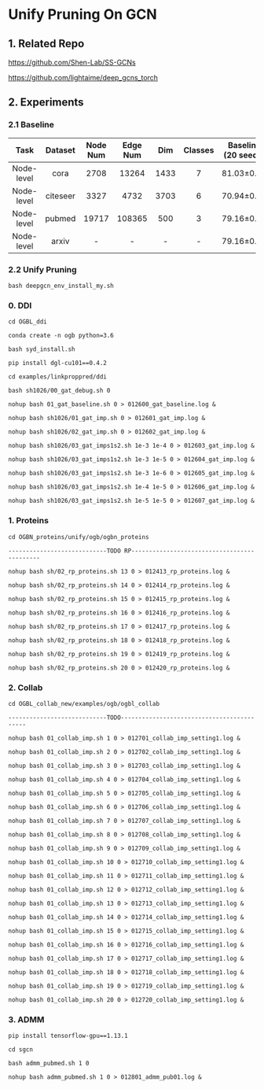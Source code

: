 # Unify Pruning On GCN
## 1. Related Repo

https://github.com/Shen-Lab/SS-GCNs

https://github.com/lightaime/deep_gcns_torch

## 2. Experiments

### 2.1 Baseline

| Task | Dataset | Node Num | Edge Num | Dim | Classes | Baseline (20 seeds) | Avg Epoch |
| :---:| :---: | :---: | :---: | :---: |:---: |:---: |:---: |
| Node-level | cora    | 2708 |  13264  | 1433 | 7 | 81.03±0.64 | 236.10 |
| Node-level | citeseer| 3327 |  4732   | 3703 | 6 | 70.94±0.77 | 236.95 |
| Node-level | pubmed  |19717 | 108365  | 500  | 3 | 79.16±0.19 | 152.15 |
| Node-level | arxiv   | -    | -   | -   | -  | 79.16±0.19 | 152.15 |


### 2.2 Unify Pruning

`bash deepgcn_env_install_my.sh`

### 0. DDI

`cd OGBL_ddi`

`conda create -n ogb python=3.6`

`bash syd_install.sh`

`pip install dgl-cu101==0.4.2`

`cd examples/linkproppred/ddi`

`bash sh1026/00_gat_debug.sh 0`

`nohup bash 01_gat_baseline.sh 0 > 012600_gat_baseline.log &`

`nohup bash sh1026/01_gat_imp.sh 0 > 012601_gat_imp.log &`

`nohup bash sh1026/02_gat_imp.sh 0 > 012602_gat_imp.log &`

`nohup bash sh1026/03_gat_imps1s2.sh 1e-3 1e-4 0 > 012603_gat_imp.log &`

`nohup bash sh1026/03_gat_imps1s2.sh 1e-3 1e-5 0 > 012604_gat_imp.log &`

`nohup bash sh1026/03_gat_imps1s2.sh 1e-3 1e-6 0 > 012605_gat_imp.log &`

`nohup bash sh1026/03_gat_imps1s2.sh 1e-4 1e-5 0 > 012606_gat_imp.log &`

`nohup bash sh1026/03_gat_imps1s2.sh 1e-5 1e-5 0 > 012607_gat_imp.log &`

### 1. Proteins


`cd OGBN_proteins/unify/ogb/ogbn_proteins`

`----------------------------TODO RP--------------------------------------------`


`nohup bash sh/02_rp_proteins.sh 13 0 > 012413_rp_proteins.log &`

`nohup bash sh/02_rp_proteins.sh 14 0 > 012414_rp_proteins.log &`

`nohup bash sh/02_rp_proteins.sh 15 0 > 012415_rp_proteins.log &`

`nohup bash sh/02_rp_proteins.sh 16 0 > 012416_rp_proteins.log &`

`nohup bash sh/02_rp_proteins.sh 17 0 > 012417_rp_proteins.log &`

`nohup bash sh/02_rp_proteins.sh 18 0 > 012418_rp_proteins.log &`

`nohup bash sh/02_rp_proteins.sh 19 0 > 012419_rp_proteins.log &`

`nohup bash sh/02_rp_proteins.sh 20 0 > 012420_rp_proteins.log &`


### 2. Collab

`cd OGBL_collab_new/examples/ogb/ogbl_collab`

`----------------------------TODO-------------------------------------------`



`nohup bash 01_collab_imp.sh 1 0 > 012701_collab_imp_setting1.log &`

`nohup bash 01_collab_imp.sh 2 0 > 012702_collab_imp_setting1.log &`

`nohup bash 01_collab_imp.sh 3 0 > 012703_collab_imp_setting1.log &`

`nohup bash 01_collab_imp.sh 4 0 > 012704_collab_imp_setting1.log &`

`nohup bash 01_collab_imp.sh 5 0 > 012705_collab_imp_setting1.log &`

`nohup bash 01_collab_imp.sh 6 0 > 012706_collab_imp_setting1.log &`

`nohup bash 01_collab_imp.sh 7 0 > 012707_collab_imp_setting1.log &`

`nohup bash 01_collab_imp.sh 8 0 > 012708_collab_imp_setting1.log &`

`nohup bash 01_collab_imp.sh 9 0 > 012709_collab_imp_setting1.log &`

`nohup bash 01_collab_imp.sh 10 0 > 012710_collab_imp_setting1.log &`

`nohup bash 01_collab_imp.sh 11 0 > 012711_collab_imp_setting1.log &`

`nohup bash 01_collab_imp.sh 12 0 > 012712_collab_imp_setting1.log &`

`nohup bash 01_collab_imp.sh 13 0 > 012713_collab_imp_setting1.log &`

`nohup bash 01_collab_imp.sh 14 0 > 012714_collab_imp_setting1.log &`

`nohup bash 01_collab_imp.sh 15 0 > 012715_collab_imp_setting1.log &`

`nohup bash 01_collab_imp.sh 16 0 > 012716_collab_imp_setting1.log &`

`nohup bash 01_collab_imp.sh 17 0 > 012717_collab_imp_setting1.log &`

`nohup bash 01_collab_imp.sh 18 0 > 012718_collab_imp_setting1.log &`

`nohup bash 01_collab_imp.sh 19 0 > 012719_collab_imp_setting1.log &`

`nohup bash 01_collab_imp.sh 20 0 > 012720_collab_imp_setting1.log &`


### 3. ADMM

`pip install tensorflow-gpu==1.13.1`

`cd sgcn`

`bash admm_pubmed.sh 1 0`

`nohup bash admm_pubmed.sh 1 0 > 012801_admm_pub01.log &`